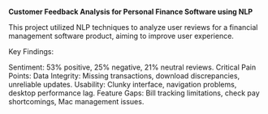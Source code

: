 **Customer Feedback Analysis for Personal Finance Software using NLP**

This project utilized NLP techniques to analyze user reviews for a financial management software product, aiming to improve user experience.

Key Findings:

Sentiment: 53% positive, 25% negative, 21% neutral reviews.
Critical Pain Points:
Data Integrity: Missing transactions, download discrepancies, unreliable updates.
Usability: Clunky interface, navigation problems, desktop performance lag.
Feature Gaps: Bill tracking limitations, check pay shortcomings, Mac management issues.
